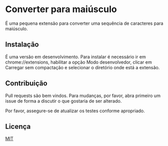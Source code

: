 
# Converter para maiúsculo

É uma pequena extensão para converter uma sequência de caracteres para maiúsculo.

## Instalação

É uma versão em desenvolvimento. Para instalar é necessário ir em chrome://extensions, habilitar a opção Modo desenvolvedor, clicar em Carregar sem compactação e selecionar o diretório onde está a extensão.

## Contribuição
Pull requests são bem vindos. Para mudanças, por favor, abra primeiro um  issue de forma a discutir o que gostaria de ser alterado.

Por favor, assegure-se de atualizar os testes conforme apropriado.

## Licença
[MIT](https://choosealicense.com/licenses/mit/)
